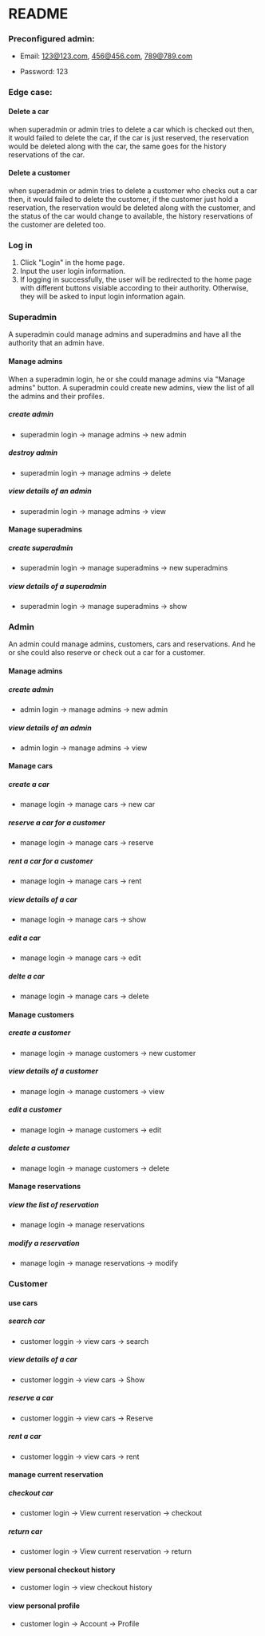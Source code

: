 # README

### Preconfigured admin: 

* Email: 123@123.com, 456@456.com, 789@789.com


* Password: 123

### Edge case:

#### Delete a car

when superadmin or admin tries to delete a car which is checked out then, it would failed to delete the car, if the car is just reserved, the reservation would be deleted along with the car, the same goes for the history reservations of the car.

#### Delete a customer

when superadmin or admin tries to delete a customer who checks out a car then, it would failed to delete the customer, if the customer just hold a reservation, the reservation would be deleted along with the customer, and the status of the car would change to available, the history reservations of the customer are deleted too.

### Log in

1. Click "Login" in the home page.
2. Input the user login information.
3. If logging in successfully, the user will be redirected to the home page with different buttons visiable according to their authority. Otherwise, they will be asked to input login information again.

### Superadmin

A superadmin could manage admins and superadmins and have all the authority that an admin have.

#### Manage admins

When a superadmin login, he or she could manage admins via "Manage admins" button. A superadmin could create new admins, view the list of all the admins and their profiles.

##### create admin
* superadmin login -> manage admins -> new admin

##### destroy admin
* superadmin login -> manage admins -> delete

##### view details of an admin
* superadmin login -> manage admins -> view

#### Manage superadmins

##### create superadmin
* superadmin login -> manage superadmins -> new superadmins

##### view details of a superadmin
* superadmin login -> manage superadmins -> show


### Admin
An admin could manage admins, customers, cars and reservations. And he or she could also reserve or check out a car for a customer.

#### Manage admins

##### create admin
* admin login -> manage admins -> new admin

##### view details of an admin
* admin login -> manage admins -> view

#### Manage cars

##### create a car
* manage login -> manage cars -> new car

##### reserve a car for a customer
* manage login -> manage cars -> reserve

##### rent a car for a customer
* manage login -> manage cars -> rent

##### view details of a car
* manage login -> manage cars -> show

##### edit a car
* manage login -> manage cars -> edit

##### delte a car
* manage login -> manage cars -> delete

#### Manage customers

##### create a customer
* manage login -> manage customers -> new customer

##### view details of a customer
* manage login -> manage customers -> view

##### edit a customer
* manage login -> manage customers -> edit

##### delete a customer
* manage login -> manage customers -> delete

#### Manage reservations

##### view the list of reservation
* manage login -> manage reservations

##### modify a reservation
* manage login -> manage reservations -> modify

### Customer

#### use cars

##### search car

* customer loggin -> view cars -> search

##### view details of a car

* customer loggin -> view cars -> Show

##### reserve a car

* customer loggin -> view cars -> Reserve

##### rent a car

* customer loggin -> view cars -> rent

#### manage current reservation

##### checkout car

* customer login -> View current reservation -> checkout

##### return car

* customer login -> View current reservation -> return 

#### view personal checkout history
* customer login -> view checkout history

#### view personal profile
* customer login ->  Account -> Profile

